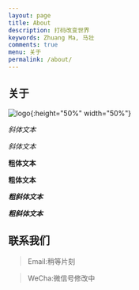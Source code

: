 ```yaml
---
layout: page
title: About
description: 打码改变世界
keywords: Zhuang Ma, 马壮
comments: true
menu: 关于
permalink: /about/
---
```


## 关于
![logo](https://cdn.jsdelivr.net/gh/qinghongjiao/cdn/qinghongjiao/1.jpg){:height="50%" width="50%"}  

*斜体文本*

_斜体文本_

**粗体文本**

__粗体文本__

***粗斜体文本***

___粗斜体文本___

## 联系我们
> Email:稍等片刻

> WeCha:微信号修改中
